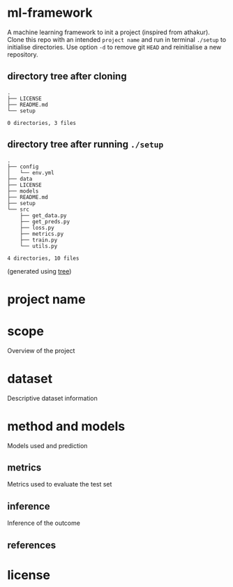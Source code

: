 # ml-framework
A machine learning framework to init a project (inspired from athakur). Clone this repo with an intended `project name` and run in terminal `./setup` to initialise directories. Use option `-d` to remove git `HEAD` and reinitialise a new repository.
## directory tree after cloning
```
.
├── LICENSE
├── README.md
└── setup

0 directories, 3 files
```
## directory tree after running `./setup` 
```
.
├── config
│   └── env.yml
├── data
├── LICENSE
├── models
├── README.md
├── setup
└── src
    ├── get_data.py
    ├── get_preds.py
    ├── loss.py
    ├── metrics.py
    ├── train.py
    └── utils.py

4 directories, 10 files
```
(generated using [tree](https://en.wikipedia.org/wiki/Tree_(command)))

# project name

# scope
Overview of the project

# dataset 
Descriptive dataset information

# method and models 
Models used and prediction 

## metrics
Metrics used to evaluate the test set

## inference 
Inference of the outcome

## references

# license
